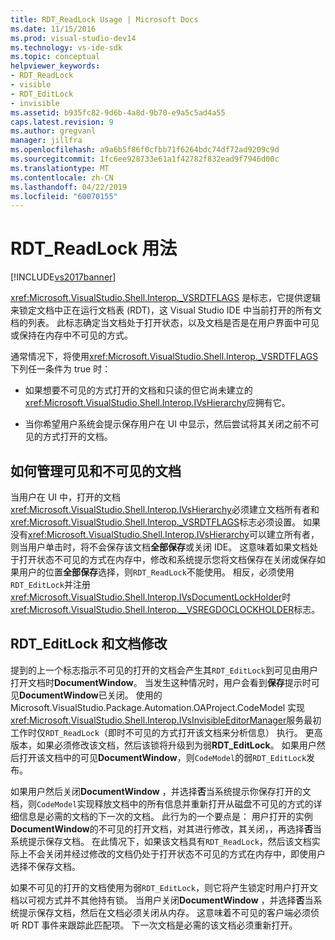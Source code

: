 ```yaml
---
title: RDT_ReadLock Usage | Microsoft Docs
ms.date: 11/15/2016
ms.prod: visual-studio-dev14
ms.technology: vs-ide-sdk
ms.topic: conceptual
helpviewer_keywords:
- RDT_ReadLock
- visible
- RDT_EditLock
- invisible
ms.assetid: b935fc82-9d6b-4a8d-9b70-e9a5c5ad4a55
caps.latest.revision: 9
ms.author: gregvanl
manager: jillfra
ms.openlocfilehash: a9a6b5f86f0cfbb71f6264bdc74df72ad9209c9d
ms.sourcegitcommit: 1fc6ee928733e61a1f42782f832ead9f7946d00c
ms.translationtype: MT
ms.contentlocale: zh-CN
ms.lasthandoff: 04/22/2019
ms.locfileid: "60070155"
---
```

# <a name="rdtreadlock-usage"></a>RDT_ReadLock 用法
[!INCLUDE[vs2017banner](../../includes/vs2017banner.md)]

<xref:Microsoft.VisualStudio.Shell.Interop._VSRDTFLAGS> 是标志，它提供逻辑来锁定文档中正在运行文档表 (RDT)，这 Visual Studio IDE 中当前打开的所有文档的列表。 此标志确定当文档处于打开状态，以及文档是否是在用户界面中可见或保持在内存中不可见的方式。  
  
 通常情况下，将使用<xref:Microsoft.VisualStudio.Shell.Interop._VSRDTFLAGS>下列任一条件为 true 时：  
  
- 如果想要不可见的方式打开的文档和只读的但它尚未建立的<xref:Microsoft.VisualStudio.Shell.Interop.IVsHierarchy>应拥有它。  
  
- 当你希望用户系统会提示保存用户在 UI 中显示，然后尝试将其关闭之前不可见的方式打开的文档。  
  
## <a name="how-to-manage-visible-and-invisible-documents"></a>如何管理可见和不可见的文档  
 当用户在 UI 中，打开的文档<xref:Microsoft.VisualStudio.Shell.Interop.IVsHierarchy>必须建立文档所有者和<xref:Microsoft.VisualStudio.Shell.Interop._VSRDTFLAGS>标志必须设置。 如果没有<xref:Microsoft.VisualStudio.Shell.Interop.IVsHierarchy>可以建立所有者，则当用户单击时，将不会保存该文档**全部保存**或关闭 IDE。 这意味着如果文档处于打开状态不可见的方式在内存中，修改和系统提示您将文档保存在关闭或保存如果用户的位置**全部保存**选择，则`RDT_ReadLock`不能使用。 相反，必须使用`RDT_EditLock`并注册<xref:Microsoft.VisualStudio.Shell.Interop.IVsDocumentLockHolder>时<xref:Microsoft.VisualStudio.Shell.Interop.__VSREGDOCLOCKHOLDER>标志。  
  
## <a name="rdteditlock-and-document-modification"></a>RDT_EditLock 和文档修改  
 提到的上一个标志指示不可见的打开的文档会产生其`RDT_EditLock`到可见由用户打开文档时**DocumentWindow**。 当发生这种情况时，用户会看到**保存**提示时可见**DocumentWindow**已关闭。 使用的 Microsoft.VisualStudio.Package.Automation.OAProject.CodeModel 实现<xref:Microsoft.VisualStudio.Shell.Interop.IVsInvisibleEditorManager>服务最初工作时仅`RDT_ReadLock`（即时不可见的方式打开该文档来分析信息） 执行。 更高版本，如果必须修改该文档，然后该锁将升级到为弱**RDT_EditLock**。 如果用户然后打开该文档中的可见**DocumentWindow**，则`CodeModel`的弱`RDT_EditLock`发布。  
  
 如果用户然后关闭**DocumentWindow** ，并选择**否**当系统提示你保存打开的文档，则`CodeModel`实现释放文档中的所有信息并重新打开从磁盘不可见的方式的详细信息是必需的文档的下一次的文档。 此行为的一个要点是： 用户打开的实例**DocumentWindow**的不可见的打开文档，对其进行修改，其关闭，，再选择**否**当系统提示保存文档。 在此情况下，如果该文档具有`RDT_ReadLock`，然后该文档实际上不会关闭并经过修改的文档仍处于打开状态不可见的方式在内存中，即使用户选择不保存文档。  
  
 如果不可见的打开的文档使用为弱`RDT_EditLock`，则它将产生锁定时用户打开文档以可视方式并不其他持有锁。 当用户关闭**DocumentWindow** ，并选择**否**当系统提示保存文档，然后在文档必须关闭从内存。 这意味着不可见的客户端必须侦听 RDT 事件来跟踪此匹配项。 下一次文档是必需的该文档必须重新打开。
